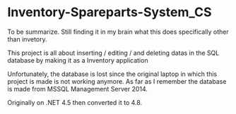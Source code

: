 # Inventory-Spareparts-System_CS
To be summarize. Still finding it in my brain what this does specifically other than invetory.

This project is all about inserting / editing / and deleting datas in the SQL database by making it as a Inventory application

Unfortunately, the database is lost since the original laptop in which this project is made is not working anymore. As far as I remember the database is made from MSSQL Management Server 2014.

Originally on .NET 4.5 then converted it to 4.8.
